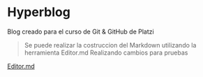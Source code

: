 # Hyperblog
Blog creado para el curso de Git &amp; GitHub de Platzi
> Se puede realizar la costruccion del Markdown utilizando la herramienta Editor.md
> Realizando cambios para pruebas 

[Editor.md](https://pandao.github.io/editor.md/en.html "Editor.md")